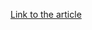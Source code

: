 [Link to the article](https://www.akamai.com/blog/security/2024/jul/social-media-monitoring-and-rogue-app-detection)
